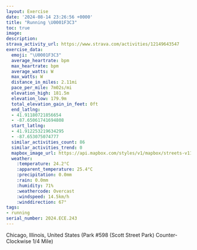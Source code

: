 ```yaml
---
layout: Exercise
date: '2024-08-14 23:26:56 +0000'
title: "Running \U0001F3C3"
toc: true
image:
description:
strava_activity_url: https://www.strava.com/activities/12149643547
exercise_data:
  emoji: "\U0001F3C3"
  average_heartrate: bpm
  max_heartrate: bpm
  average_watts: W
  max_watts: W
  distance_in_miles: 2.11mi
  pace_per_mile: 7m02s/mi
  elevation_high: 181.5m
  elevation_low: 179.9m
  total_elevation_gain_in_feet: 0ft
  end_latlng:
  - 41.91180721856654
  - -87.65061741694808
  start_latlng:
  - 41.912253219634295
  - -87.653075074777
  similar_activities_count: 86
  similar_activities_trend: 0
  mapbox_image_url: https://api.mapbox.com/styles/v1/mapbox/streets-v11/static/path-5+787af2-1.0(c%7Bx~Frl~uOGmBCWKa%40FI%60%40a%40h%40w%40V_%40%60%40w%40LyA%3FeAFe%40%3Fu%40BA%5CAAA%40m%40EyMAy%40Ee%40Bi%40G_CBy%40%3Fe%40Fe%40%3Fi%40HGL%3F%5EFb%40GZBFDBz%40C%60%40%3FdBFfADPNTRLRBfAALCRMNWF_%40%40%5B%3FgBG_AKUSQg%40GgAFYPORGl%40%3FbABd%40AXB%5CHZJJXRJBd%40C%60%40%40NATMLUH%5DDc%40GoCEWMSSO%5BGSA_%40%40a%40DWNKTEn%40Dl%40C~ABZDPHLLJZHtAEPILQJWD%5B%3FeBC%7D%40GWQYQIUCm%40%3FQBW%40E%40UXK%5C%3Fr%40Cx%40DrAHVRRLD%5EDv%40CTI%5CYFMD%5D%3FgBEaACOS%5BWOmAGW%40iAO%7D%40%40i%40Di%40TIHAZFj%40Dx%40%3Fd%40Dt%40%40lBGlAFlAEj%40%3Fn%40Db%40%40r%40Eh%40F%7CD%3FlE),pin-s-s+e5b22e(-87.65146,41.9117),pin-s-f+89ae00(-87.64925000000004,41.91101000000001)/auto/800x800?access_token=pk.eyJ1Ijoiam9zaGJlY2ttYW4iLCJhIjoiY205eWR2aDd1MWZ6djJrbXc4a3M0bWZleiJ9.XiG9OWkNcZk2QzjJbxLB4A
  weather:
    :temperature: 24.2°C
    :apparent_temperature: 25.4°C
    :precipitation: 0.0mm
    :rain: 0.0mm
    :humidity: 71%
    :weathercode: Overcast
    :windspeed: 14.5km/h
    :winddirection: 67°
tags:
- running
serial_number: 2024.ECE.243
---
```

Chicago, Illinois, United States (Park #598 (Scott Street Park) Counter-Clockwise 1/4 Mile)
